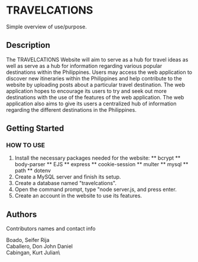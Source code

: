 # TRAVELCATIONS

Simple overview of use/purpose.

## Description

The TRAVELCATIONS Website will aim to serve as a hub for travel ideas as well as
serve as a hub for information regarding various popular destinations within the
Philippines. Users may access the web application to discover new itineraries within
the Philippines and help contribute to the website by uploading posts about a
particular travel destination. The web application hopes to encourage its users to try
and seek out more destinations with the use of the features of the web application.
The web application also aims to give its users a centralized hub of information
regarding the different destinations in the Philippines.

## Getting Started

### HOW TO USE

1. Install the necessary packages needed for the website:
** bcrypt
** body-parser
** EJS
** express
** cookie-session
** multer
** mysql
** path
** dotenv
2. Create a MySQL server and finish its setup.
3. Create a database named "travelcations".
4. Open the command prompt, type "node server.js, and press enter.
5. Create an account in the website to use its features.

## Authors

Contributors names and contact info

Boado, Seifer Rija\
Caballero, Don John Daniel\
Cabingan, Kurt Julian\

